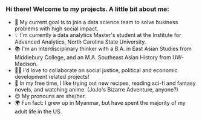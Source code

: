 ### Hi there! Welcome to my projects. A little bit about me:

- 💼 My current goal is to join a data science team to solve business problems with high social impact.
- 💡 I'm currently a data analytics Master's student at the Institute for Advanced Analytics, North Carolina State University. 
- 📚 I'm an interdisciplinary thinker with a B.A. in East Asian Studies from Middlebury College, and an M.A. Southeast Asian History from UW-Madison.
- 👯‍♀️ I'd love to collaborate on social justice, political and economic development related projects!
- 🌄 In my free time, I like trying out new recipes, reading sci-fi and fantasy novels, and watching anime. (JoJo's Bizarre Adventure, anyone?)
- 😊 My pronouns are she/her.
- 🌍 Fun fact: I grew up in Myanmar, but have spent the majority of my adult life in the US.


